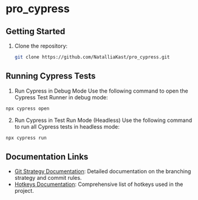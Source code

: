 # pro_cypress
## Getting Started

1. Clone the repository:
   ```bash
   git clone https://github.com/NatalliaKast/pro_cypress.git
   ```

## Running Cypress Tests
1. Run Cypress in Debug Mode
   Use the following command to open the Cypress Test Runner in debug mode:
```bash
npx cypress open
```
2. Run Cypress in Test Run Mode (Headless)
   Use the following command to run all Cypress tests in headless mode:
```bash
npx cypress run
```
## Documentation Links

- [Git Strategy Documentation](docs/git-strategy.md): Detailed documentation on the branching strategy and commit rules.
- [Hotkeys Documentation](docs/hotkeys.md): Comprehensive list of hotkeys used in the project.